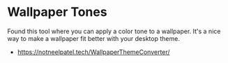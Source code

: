 # Wallpaper Tones

  Found this tool where you can apply a color tone to a wallpaper. It's a nice way to make a wallpaper fit better with your desktop theme.

  - https://notneelpatel.tech/WallpaperThemeConverter/